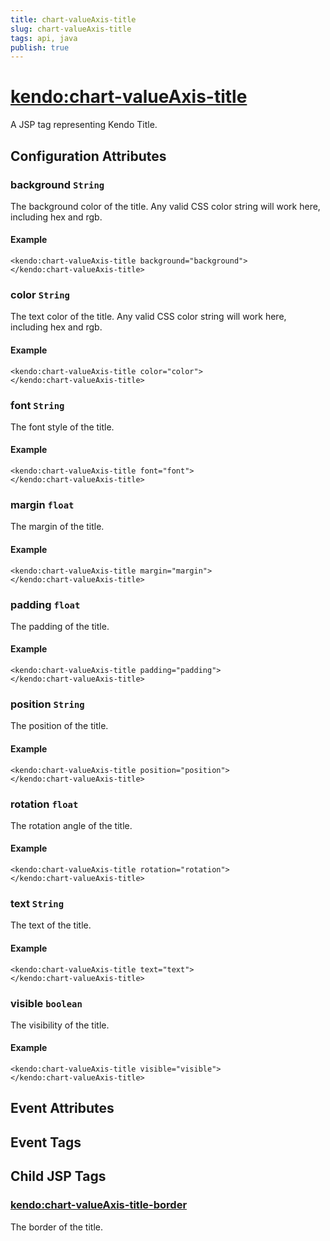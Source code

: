 ```yaml
---
title: chart-valueAxis-title
slug: chart-valueAxis-title
tags: api, java
publish: true
---
```


# <kendo:chart-valueAxis-title>
A JSP tag representing Kendo Title.

## Configuration Attributes


### background `String`

The background color of the title. Any valid CSS color string will work here, including
hex and rgb.

#### Example
    <kendo:chart-valueAxis-title background="background">
    </kendo:chart-valueAxis-title>
    

### color `String`

The text color of the title. Any valid CSS color string will work here, including hex and rgb.

#### Example
    <kendo:chart-valueAxis-title color="color">
    </kendo:chart-valueAxis-title>
    

### font `String`

The font style of the title.

#### Example
    <kendo:chart-valueAxis-title font="font">
    </kendo:chart-valueAxis-title>
    

### margin `float`

The margin of the title.

#### Example
    <kendo:chart-valueAxis-title margin="margin">
    </kendo:chart-valueAxis-title>
    

### padding `float`

The padding of the title.

#### Example
    <kendo:chart-valueAxis-title padding="padding">
    </kendo:chart-valueAxis-title>
    

### position `String`

The position of the title.

#### Example
    <kendo:chart-valueAxis-title position="position">
    </kendo:chart-valueAxis-title>
    

### rotation `float`

The rotation angle of the title.

#### Example
    <kendo:chart-valueAxis-title rotation="rotation">
    </kendo:chart-valueAxis-title>
    

### text `String`

The text of the title.

#### Example
    <kendo:chart-valueAxis-title text="text">
    </kendo:chart-valueAxis-title>
    

### visible `boolean`

The visibility of the title.

#### Example
    <kendo:chart-valueAxis-title visible="visible">
    </kendo:chart-valueAxis-title>
    

## Event Attributes


## Event Tags
 

## Child JSP Tags

### [<kendo:chart-valueAxis-title-border>](/api/wrappers/jsp/chart/valueaxis-title-border)

The border of the title.
 
